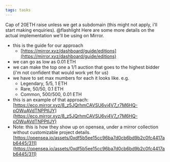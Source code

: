 ```yaml
---
tags: tasks
---
```

Cap of 20ETH raise unless we get a subdomain (this might not apply, i'll start making enquiries).
@flashlight  Here are some more details on the actual implementation we'll be using on Mirror.
- this is the guide for our approach
	- [https://mirror.xyz/dashboard/guide/editions](https://mirror.xyz/dashboard/guide/editions) 
- we can go as low as 0.01 ETH
- we can make the top one a 1/1 auction that goes to the highest bidder (i'm not confident that would work yet for us)
- we have to set max mumbers for each it looks like. e.g.
	- Legendary, 5/5, 1 ETH
	- Rare, 50/50, 0.1 ETH
	- Common, 500/500, 0.01 ETH
- this is an example of that approach: [https://eco.mirror.xyz/8_z5JQrhmCAVSU6vi4V7_r7M6HQ-pOWuAVdTNPPtIJY](https://eco.mirror.xyz/8_z5JQrhmCAVSU6vi4V7_r7M6HQ-pOWuAVdTNPPtIJY) 
- Note: this is how they show up on opensea, under a mirror collection without customizable project details. [https://opensea.io/assets/0xdf5b5ee15cc96ba7d0cb6bd9b2c0fc4417ab6445/311](https://opensea.io/assets/0xdf5b5ee15cc96ba7d0cb6bd9b2c0fc4417ab6445/311) 


